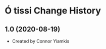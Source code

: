 Ó tissi Change History
====================

1.0 (2020-08-19)
----------------
* Created by Connor Yiamkis
